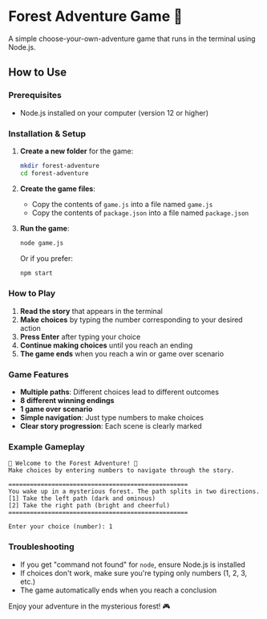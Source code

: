 # Forest Adventure Game 🌲

A simple choose-your-own-adventure game that runs in the terminal using Node.js.

## How to Use

### Prerequisites
- Node.js installed on your computer (version 12 or higher)

### Installation & Setup

1. **Create a new folder** for the game:
   ```bash
   mkdir forest-adventure
   cd forest-adventure
   ```

2. **Create the game files**:
   - Copy the contents of `game.js` into a file named `game.js`
   - Copy the contents of `package.json` into a file named `package.json`

3. **Run the game**:
   ```bash
   node game.js
   ```
   Or if you prefer:
   ```bash
   npm start
   ```

### How to Play

1. **Read the story** that appears in the terminal
2. **Make choices** by typing the number corresponding to your desired action
3. **Press Enter** after typing your choice
4. **Continue making choices** until you reach an ending
5. **The game ends** when you reach a win or game over scenario

### Game Features

- **Multiple paths**: Different choices lead to different outcomes
- **8 different winning endings**
- **1 game over scenario**
- **Simple navigation**: Just type numbers to make choices
- **Clear story progression**: Each scene is clearly marked

### Example Gameplay
```
🌲 Welcome to the Forest Adventure! 🌲
Make choices by entering numbers to navigate through the story.

==================================================
You wake up in a mysterious forest. The path splits in two directions.
[1] Take the left path (dark and ominous)
[2] Take the right path (bright and cheerful)
==================================================

Enter your choice (number): 1
```

### Troubleshooting

- If you get "command not found" for `node`, ensure Node.js is installed
- If choices don't work, make sure you're typing only numbers (1, 2, 3, etc.)
- The game automatically ends when you reach a conclusion

Enjoy your adventure in the mysterious forest! 🎮